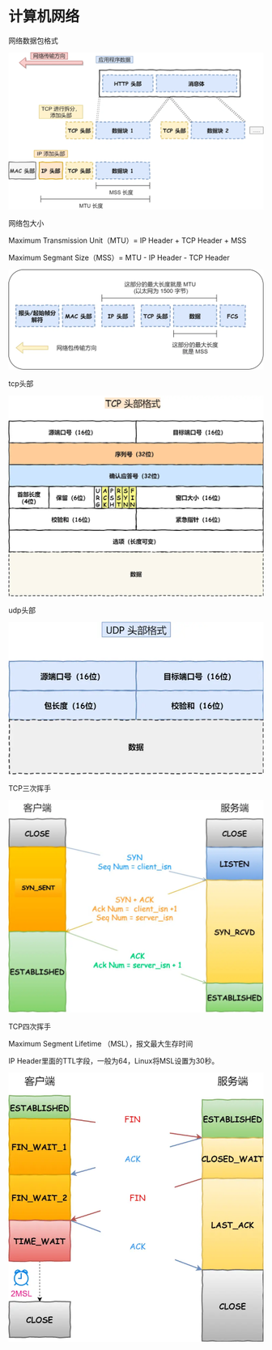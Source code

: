 # 计算机网络

网络数据包格式

![network-package-format](imgs/network-package-format.png)

网络包大小

Maximum Transmission Unit（MTU）= IP Header + TCP Header + MSS

Maximum Segmant Size（MSS）= MTU - IP Header - TCP Header

![package-size](imgs/package-size.png)

tcp头部

![tcp-header](imgs/tcp-header.png)

udp头部

![udp-header](imgs/udp-header.png)

TCP三次挥手

![tcp-three-shake](imgs/tcp-establish.png)

TCP四次挥手

Maximum Segment Lifetime （MSL），报文最大生存时间

IP Header里面的TTL字段，一般为64，Linux将MSL设置为30秒。

![tcp-four-waving](imgs/tcp-fin.png)